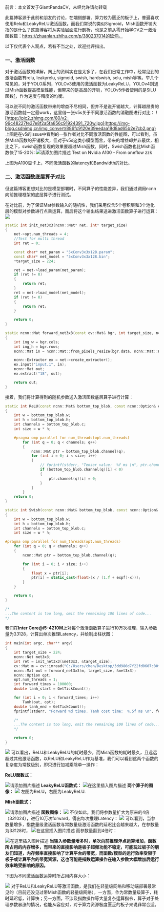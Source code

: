﻿前言：本文首发于GiantPandaCV，未经允许请勿转载

此篇博客源于此前和朋友的讨论，在端侧部署、算力较为匮乏的板子上，普遍喜欢使用Relu和LeakyReLU激活函数，而我们常说的类似Sigmoid，Mish函数开销大指的是什么？这篇博客将从实验层面进行剖析，也是之前从零开始学CV之一激活函数篇：https://zhuanlan.zhihu.com/p/380237014的延伸。

以下仅代表个人观点，若有不当之处，欢迎批评指出。

### 一、激活函数
对于激活函数的详解，网上的资料实在是太多了，在我们日常工作中，经常见到的激活函数有relu, leakyrelu, sigmoid, swish, hardswish, selu, mish等等。举几个常见的，对于YOLO系列，YOLOv3使用的激活函数为LeakyReLU，YOLOv4则通过Mish函数提高模型性能，但带来的是高昂的开销，YOLOv5作者使用的是SiLU函数[1](v5中的silu函数也就是我们常说的自控门函数swish)，作为速度与精度的均衡。

可以说不同的激活函数带来的增益不尽相同，但并不是说开销越大，计算越昂贵的激活函数就一定最work，这里借一张v5s关于不同激活函数的消融图进行对比：
![https://pic2.zhimg.com/80/v2-99c48227fe37e8f2a5fa856c91924391_720w.jpg](https://img-blog.csdnimg.cn/img_convert/886fc9120e39eedaa18d8ad65b2e7cb2.png)
上图是在v5的issue中看到的一张作者对比不同激活函数的性能图，可以看到，虽然Mish函数的开销极大，但对于v5s这类小模型而言，带来的增益却并非最优，相比之下，swish函数复现的效果要超过Mish函数，同时，Swish函数也比Mish函数快了15-20%:
![请添加图片描述](https://img-blog.csdnimg.cn/591cb839aff9401c8f433fc224bc08bb.png?x-oss-process=image/watermark,type_ZHJvaWRzYW5zZmFsbGJhY2s,shadow_50,text_Q1NETiBAcG9nZ18=,size_20,color_FFFFFF,t_70,g_se,x_16)
Test on Nvidia A100 - From oneflow zzk

上图为A100显卡上，不同激活函数的latency和Bandwidth的对比。

### 二、激活函数底层算子对比
但这篇博客更想对比的是模型部署时，不同算子的性能差异，我们通过调用ncnn向前推理框架的底层算子进行测试。

在对比前，为了保证Mat参数输入的随机性，我们采用仅含5个卷积层和3个池化层的模型对参数进行点乘运算，而后将这个输出结果送进激活函数算子进行运算：
![](https://img-blog.csdnimg.cn/img_convert/b7197acb015c60bc970e32d39b40adbe.png)
```cpp
static int init_net3x3(ncnn::Net* net, int* target_size)
{
    net->opt.num_threads = 4; 
    //Test for multi thread
    int ret = 0;

    const char* net_param = "5xConv3x3x128.param";
    const char* net_model = "5xConv3x3x128.bin";
    *target_size = 224;

    ret = net->load_param(net_param);
    if (ret != 0)
    {
        return ret;
    }
    ret = net->load_model(net_model);
    if (ret != 0)
    {
        return ret;
    }

    return 0;
}

static ncnn::Mat forward_net3x3(const cv::Mat& bgr, int target_size, ncnn::Net* net)
{
    int img_w = bgr.cols;
    int img_h = bgr.rows;
    ncnn::Mat in = ncnn::Mat::from_pixels_resize(bgr.data, ncnn::Mat::PIXEL_BGR2RGB, bgr.cols, bgr.rows, target_size, target_size);

    ncnn::Extractor ex = net->create_extractor();
    ex.input("input.1", in);
    ncnn::Mat out;
    ex.extract("18", out);

    return out;
}
```
接着，我们将计算得到的随机参数送入激活函数底层算子进行计算：

```cpp
static int ReLU(const ncnn::Mat& bottom_top_blob, const ncnn::Option& opt)
{
    int w = bottom_top_blob.w;
    int h = bottom_top_blob.h;
    int channels = bottom_top_blob.c;
    int size = w * h;

    #pragma omp parallel for num_threads(opt.num_threads)
        for (int q = 0; q < channels; q++)
        {
            ncnn::Mat ptr = bottom_top_blob.channel(q);
            for (int i = 0; i < size; i++)
            {
                // fprintf(stderr, "Tensor value:  %f ms \n", ptr.channel(q)[i]);
                if (bottom_top_blob.channel(q)[i] < 0)
                {
                    ptr.channel(q)[i] = 0;
                }
            }
        }
    return 0;
}

static int Swish(const ncnn::Mat& bottom_top_blob, const ncnn::Option& opt)
{
    int w = bottom_top_blob.w;
    int h = bottom_top_blob.h;
    int channels = bottom_top_blob.c;
    int size = w * h;

#pragma omp parallel for num_threads(opt.num_threads)
    for (int q = 0; q < channels; q++)
    {
        ncnn::Mat ptr = bottom_top_blob.channel(q);

        for (int i = 0; i < size; i++)
        {
            float x = ptr[i];
            ptr[i] = static_cast<float>(x / (1.f + expf(-x)));
        }
    }

    return 0;
}

/*
...The content is too long, omit the remaining 100 lines of code...
*/
```
我们在**Inter Core@i5-4210M**上对每个激活函数算子进行10万次推理，输入参数量为3*3*128，计算出单次推理Latency，并绘制出柱状图：

```cpp
int main(int argc, char** argv)
{
    int target_size = 224;
    ncnn::Net net3x3;
    int ret = init_net3x3(&net3x3, &target_size);
    cv::Mat m = cv::imread("C:/Users/chen/Desktop/3dd980d7f22fd0607c80f5ebc2c1c2e.jpg", 1);
    ncnn::Mat out = forward_net3x3(m, target_size, &net3x3);
    ncnn::Option opt;
    opt.num_threads = 1;
    int forward_times = 100000;
    double tanh_start = GetTickCount();

    for (int i = 0; i < forward_times; i++)
        Tanh(out, opt);
    double tanh_end = GetTickCount();
    fprintf(stderr, "Forward %d times. Tanh cost time:  %.5f ms \n", forward_times, (tanh_end - tanh_start));

    /*
    ...The content is too long, omit the remaining 100 lines of code...
    */

    return 0;
}
```

![](https://img-blog.csdnimg.cn/img_convert/dd6a9df7d0602414f136488a32acc198.png)
可以看出，ReLU和LeakyReLU的耗时最少，而Mish函数的耗时最久，且远远超过其他激活函数，以ReLU和LeakyReLU作为基准，我们可以看到这两个函数的复杂度为常数级别，即只进行加减乘除单一操作：

**ReLU函数式：**

![请添加图片描述](https://img-blog.csdnimg.cn/805c47cd24164b25b6464ba9fce4de49.PNG)
**LeakyReLU函数式：**
![在这里插入图片描述](https://img-blog.csdnimg.cn/30005c069f5d4b8780dbab1d077f9aae.PNG)
**两个算子的图像：**
![](https://img-blog.csdnimg.cn/img_convert/f149525a31576236d228a9e042d4d627.png)
左图为ReLU，右图为LeakyReLU.

**Mish函数式：**

![请添加图片描述](https://img-blog.csdnimg.cn/92e950b957964ffab32a0c5cdb9bbbce.PNG)
**函数图像：**
![](https://img-blog.csdnimg.cn/img_convert/32c37baadac9033dad3d97b3d1e46add.png)
不仅如此，我们将参数量扩大为原来的4倍（3*3*1024），进行10万次forward，得出每次推理Latency：
![](https://img-blog.csdnimg.cn/img_convert/60183d84ff7fc31fc68c8b44f9300d36.png)
可以看到，当参数量增多，指数量级激活函数与常数量级激活函数的延迟比会越来越大，在参数量为3*3*128时，
![在这里插入图片描述](https://img-blog.csdnimg.cn/25af42c3689b4e6791720d5f7116abff.png)
而参数量翻到4倍时：

![在这里插入图片描述](https://img-blog.csdnimg.cn/fe9b19caaea94048a0a338dcd4da9ba1.png)
**当输入参数量增多时，单次向前推理浮点运算增加，函数所占用的内存增多，而带来的直接影响是板子超频功能不稳定，可能玩过板子的朋友们知道，内存频率直接影响了计算平台的带宽，而函数/模型的运行效率受限于板子或计算平台的带宽资源，这也可能是指数运算操作在输入参数大幅增加后运行效率略受影响的原因。**

下图为不同激活函数运算时所占用内存大小：

![](https://img-blog.csdnimg.cn/img_convert/f7f8e1077588d2d29f3b5d3a5b2f3022.png)
对于ReLU和LeakyReLU等激活函数，是我们在轻量级网络和移动端部署最常见的（目前还没见过带Mish函数的轻量级网络），一方面，作为常数量级算子，耗时延迟低，计算快；另一方面，不涉及指数操作等大量复杂运算指令，算子对于处理参数暴涨的情况，也能从容应对，对于算力资源极度匮乏的板子来说非常合适。














